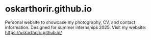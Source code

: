 # oskarthorir.github.io
Personal website to showcase my photography, CV, and contact information.
Designed for summer internships 2025.
Visit my website: https://oskarthorir.github.io/
